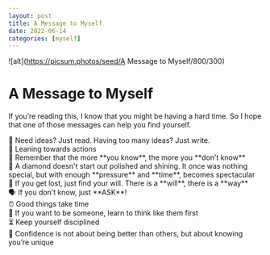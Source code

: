 ```yaml
---
layout: post
title: A Message to Myself 
date: 2022-06-14
categories: [myself]
---
```



![alt](https://picsum.photos/seed/A Message to Myself/800/300)


# A Message to Myself

If you’re reading this, I know that you might be having a hard time. So I hope that one of those messages can help you find yourself.

<aside>
🔑 Need ideas? Just read. Having too many ideas? Just write.

</aside>

<aside>
🔑 Leaning towards actions

</aside>

<aside>
🧠 Remember that the more **you know**, the more you **don’t know**

</aside>

<aside>
💎 A diamond doesn't start out polished and shining. It once was nothing special, but with enough **pressure** and **time**, becomes spectacular

</aside>

<aside>
💪 If you get lost, just find your will. There is a **will**, there is a **way**

</aside>

<aside>
🗣 If you don’t know, just **ASK**!

</aside>

<aside>
⏰ Good things take time

</aside>

<aside>
👤 If you want to be someone, learn to think like them first

</aside>

<aside>
⏳ Keep yourself disciplined

</aside>

<aside>
👠 Confidence is not about being better than others, but about knowing you’re unique

</aside>
